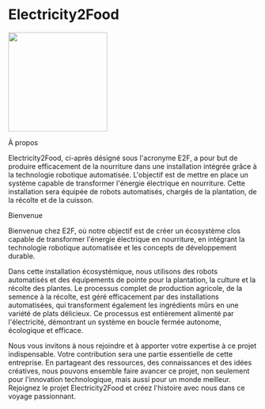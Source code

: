 # Electricity2Food

<img src="https://github.com/KL-RA/Electricity2Food/assets/19252069/67edd3be-34f5-47bf-9b48-f68a427a045a" width="200" height="200">

À propos

Electricity2Food, ci-après désigné sous l'acronyme E2F, a pour but de produire efficacement de la nourriture dans une installation intégrée grâce à la technologie robotique automatisée. L'objectif est de mettre en place un système capable de transformer l'énergie électrique en nourriture. Cette installation sera équipée de robots automatisés, chargés de la plantation, de la récolte et de la cuisson.

Bienvenue

Bienvenue chez E2F, où notre objectif est de créer un écosystème clos capable de transformer l'énergie électrique en nourriture, en intégrant la technologie robotique automatisée et les concepts de développement durable.

Dans cette installation écosystémique, nous utilisons des robots automatisés et des équipements de pointe pour la plantation, la culture et la récolte des plantes. Le processus complet de production agricole, de la semence à la récolte, est géré efficacement par des installations automatisées, qui transforment également les ingrédients mûrs en une variété de plats délicieux. Ce processus est entièrement alimenté par l'électricité, démontrant un système en boucle fermée autonome, écologique et efficace.

Nous vous invitons à nous rejoindre et à apporter votre expertise à ce projet indispensable. Votre contribution sera une partie essentielle de cette entreprise. En partageant des ressources, des connaissances et des idées créatives, nous pouvons ensemble faire avancer ce projet, non seulement pour l'innovation technologique, mais aussi pour un monde meilleur. Rejoignez le projet Electricity2Food et créez l'histoire avec nous dans ce voyage passionnant.
